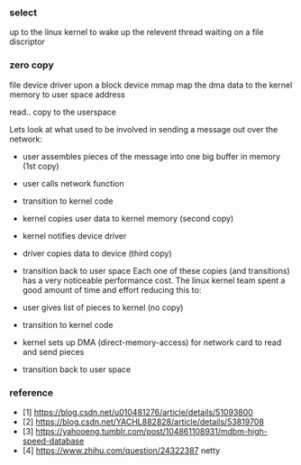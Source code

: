 ### select
up to the linux kernel to wake up the relevent thread waiting on a file discriptor

### zero copy
file device driver upon a block device
mmap map the dma data to the kernel memory to user space address

read.. copy to the userspace

Lets look at what used to be involved in sending a message out over the network:

* user assembles pieces of the message into one big buffer in memory (1st copy)
* user calls network function
* transition to kernel code
* kernel copies user data to kernel memory (second copy)
* kernel notifies device driver
* driver copies data to device (third copy)
* transition back to user space
Each one of these copies (and transitions) has a very noticeable performance cost. The linux kernel team spent a good amount of time and effort reducing this to:

* user gives list of pieces to kernel (no copy)
* transition to kernel code
* kernel sets up DMA (direct-memory-access) for network card to read and send pieces
* transition back to user space
### reference
* [1] https://blog.csdn.net/u010481276/article/details/51093800
* [2] https://blog.csdn.net/YACHL882828/article/details/53819708
* [3] https://yahooeng.tumblr.com/post/104861108931/mdbm-high-speed-database
* [4] https://www.zhihu.com/question/24322387 netty
